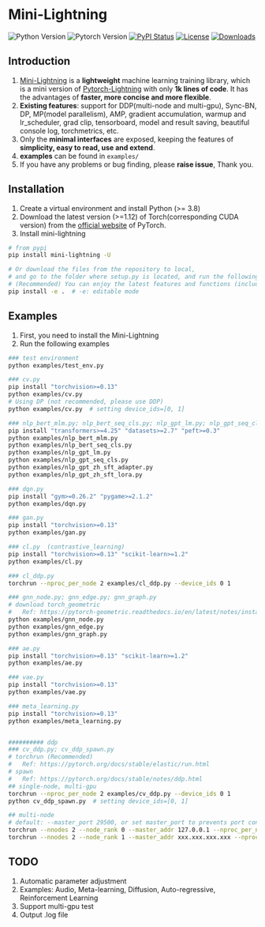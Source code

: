 # Mini-Lightning
![Python Version](https://img.shields.io/badge/python-%E2%89%A53.8-5be.svg)
![Pytorch Version](https://img.shields.io/badge/pytorch-%E2%89%A51.12%20%7C%20%E2%89%A52.0-orange.svg)
[![PyPI Status](https://badge.fury.io/py/mini-lightning.svg)](https://pypi.org/project/mini-lightning/)
[![License](https://img.shields.io/badge/License-MIT-yellowgreen.svg)](https://github.com/ustcml/mini-lightning/blob/main/LICENSE)
[![Downloads](https://pepy.tech/badge/mini-lightning)](https://pepy.tech/project/mini-lightning)


## Introduction
1. [Mini-Lightning](https://github.com/ustcml/mini-lightning/) is a **lightweight** machine learning training library, which is a mini version of [Pytorch-Lightning](https://www.pytorchlightning.ai/) with only **1k lines of code**. It has the advantages of **faster, more concise and more flexible**.
2. **Existing features**: support for DDP(multi-node and multi-gpu), Sync-BN, DP, MP(model parallelism), AMP, gradient accumulation, warmup and lr_scheduler, grad clip, tensorboard, model and result saving, beautiful console log, torchmetrics, etc.
3. Only the **minimal interfaces** are exposed, keeping the features of **simplicity, easy to read, use and extend**.
4. **examples** can be found in `examples/`
5. If you have any problems or bug finding, please **raise issue**, Thank you.


## Installation
1. Create a virtual environment and install Python (>= 3.8)
2. Download the latest version (>=1.12) of Torch(corresponding CUDA version) from the [official website](https://pytorch.org/get-started/locally/) of PyTorch. 
3. Install mini-lightning
```bash
# from pypi
pip install mini-lightning -U

# Or download the files from the repository to local,
# and go to the folder where setup.py is located, and run the following command
# (Recommended) You can enjoy the latest features and functions (including bug fixes)
pip install -e .  # -e: editable mode
```


## Examples
1. First, you need to install the Mini-Lightning
2. Run the following examples

```bash
### test environment
python examples/test_env.py

### cv.py
pip install "torchvision>=0.13"
python examples/cv.py
# Using DP (not recommended, please use DDP)
python examples/cv.py  # setting device_ids=[0, 1]

### nlp_bert_mlm.py; nlp_bert_seq_cls.py; nlp_gpt_lm.py; nlp_gpt_seq_cls.py
pip install "transformers>=4.25" "datasets>=2.7" "peft>=0.3"
python examples/nlp_bert_mlm.py
python examples/nlp_bert_seq_cls.py
python examples/nlp_gpt_lm.py
python examples/nlp_gpt_seq_cls.py
python examples/nlp_gpt_zh_sft_adapter.py
python examples/nlp_gpt_zh_sft_lora.py

### dqn.py
pip install "gym>=0.26.2" "pygame>=2.1.2"
python examples/dqn.py

### gan.py
pip install "torchvision>=0.13"
python examples/gan.py

### cl.py  (contrastive_learning)
pip install "torchvision>=0.13" "scikit-learn>=1.2"
python examples/cl.py

### cl_ddp.py
torchrun --nproc_per_node 2 examples/cl_ddp.py --device_ids 0 1

### gnn_node.py; gnn_edge.py; gnn_graph.py
# download torch_geometric
#   Ref: https://pytorch-geometric.readthedocs.io/en/latest/notes/installation.html
python examples/gnn_node.py
python examples/gnn_edge.py
python examples/gnn_graph.py

### ae.py
pip install "torchvision>=0.13" "scikit-learn>=1.2"
python examples/ae.py

### vae.py
pip install "torchvision>=0.13"
python examples/vae.py

### meta_learning.py
pip install "torchvision>=0.13"
python examples/meta_learning.py


########## ddp
### cv_ddp.py; cv_ddp_spawn.py
# torchrun (Recommended)
#   Ref: https://pytorch.org/docs/stable/elastic/run.html
# spawn
#   Ref: https://pytorch.org/docs/stable/notes/ddp.html
## single-node, multi-gpu
torchrun --nproc_per_node 2 examples/cv_ddp.py --device_ids 0 1
python cv_ddp_spawn.py  # setting device_ids=[0, 1]

## multi-node
# default: --master_port 29500, or set master_port to prevents port conflicts.
torchrun --nnodes 2 --node_rank 0 --master_addr 127.0.0.1 --nproc_per_node 4 examples/cv_ddp.py --device_ids 0 1 2 3
torchrun --nnodes 2 --node_rank 1 --master_addr xxx.xxx.xxx.xxx --nproc_per_node 4 examples/cv_ddp.py --device_ids 0 1 2 3
```


## TODO
1. Automatic parameter adjustment
2. Examples: Audio, Meta-learning, Diffusion, Auto-regressive, Reinforcement Learning
3. Support multi-gpu test
4. Output .log file
